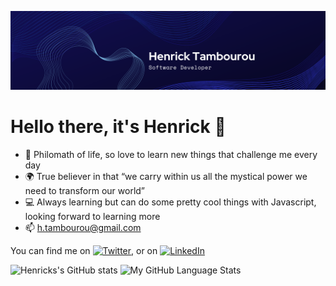 ![cover](coverHT.png)

# Hello there, it's Henrick 👋 
- 📘 Philomath of life, so love to learn new things that challenge me every day
- 🌍 True believer in that “we carry within us all the mystical power we need to transform our world”
- 💻 Always learning but can do some pretty cool things with Javascript, looking forward to learning more
- 📫 h.tambourou@gmail.com 


<!-- Actual text -->

 You can find me on [![Twitter][1.2]][1], or on [![LinkedIn][2.2]][2]

<!-- Social Media Icons -->

[1.2]: http://i.imgur.com/wWzX9uB.png (twitter icon without padding)
[2.2]: https://raw.githubusercontent.com/MartinHeinz/MartinHeinz/master/linkedin-3-16.png (LinkedIn icon without padding)

<!-- Links to your social media accounts -->

[1]: https://twitter.com/future_x_robert
[2]: https://www.linkedin.com/in/henricktambourou/

<!-- Stats Icons -->
![Henricks's GitHub stats](https://github-readme-stats.vercel.app/api?username=H-Tambourou&count_private=true)
![My GitHub Language Stats](https://github-readme-stats.vercel.app/api/top-langs/?username=H-Tambourou&layout=compact)

<!---
H-Tambourou/H-Tambourou is a ✨ special ✨ repository because its `README.md` (this file) appears on your GitHub profile.
You can click the Preview link to take a look at your changes.
--->

